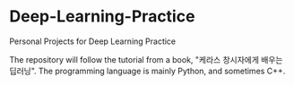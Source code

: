 # Deep-Learning-Practice
Personal Projects for Deep Learning Practice

The repository will follow the tutorial from a book, "케라스 창시자에게 배우는 딥러닝".
The programming language is mainly Python, and sometimes C++.
